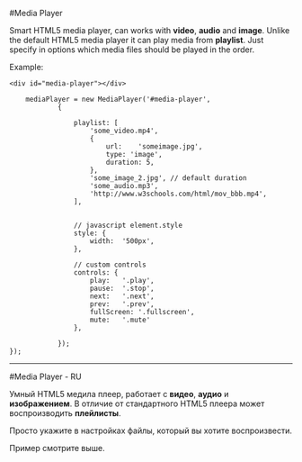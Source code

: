 #Media Player

Smart HTML5 media player, can works with **video**, **audio** and **image**.
Unlike the default HTML5 media player it can play media from **playlist**.
Just specify in options which media files should be played in the order.

Example:

    <div id="media-player"></div>
    
        mediaPlayer = new MediaPlayer('#media-player',
                {

                    playlist: [
                        'some_video.mp4',
                        {
                            url:    'someimage.jpg',
                            type: 'image',
                            duration: 5,
                        },
                        'some_image_2.jpg', // default duration
                        'some_audio.mp3',
                        'http://www.w3schools.com/html/mov_bbb.mp4',
                    ],


                    // javascript element.style
                    style: {
                        width:  '500px',
                    },
                    
                    // custom controls
                    controls: {
                        play:   '.play',
                        pause:  '.stop',
                        next:   '.next',
                        prev:   '.prev',
                        fullScreen: '.fullscreen',
                        mute:   '.mute'
                    },

                });
    });
   



----------

#Media Player - RU

Умный HTML5 медила плеер, работает с **видео**, **аудио** и **изображением**. В отличие от стандартного HTML5 плеера может воспроизводить **плейлисты**.

Просто укажите в настройках файлы, который вы хотите воспроизвести.

Пример смотрите выше.